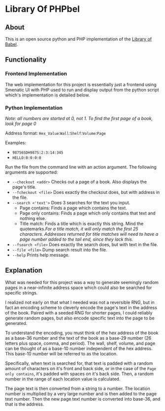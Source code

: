 # Library Of PHPbel
## About
This is an open source python and PHP implementation of the [Library of Babel](https://libraryofbabel.info).
## Functionality
### Frontend Implementation
The web implementation for this project is essentially just a frontend using Smenatic UI with PHP used to run and display output from the python script which's implementation is detailed below.

### Python Implementation
*Note: all numbers are started at 0, not 1. To find the first page of a book, look for page 0*

Address format: `Hex_Value`:`Wall`:`Shelf`:`Volume`:`Page`

Examples:
* `98756SDH987S:2:3:14:345`
* `HELLO:0:0:0:0`

Run the file from the command line with an action argument. The following arguments are supported:
* `--checkout <addr>` Checks out a page of a book. Also displays the page's title.
* `--fcheckout <file>` Does exactly the checkout does, but with address in the file.
* `--search <'text'>` Does 3 searches for the text you input.
  * Page contains: Finds a page which contains the text.
  * Page only contains: Finds a page which only contains that text and nothing else.
  * Title match: Finds a title which is exactly this string. 
  Mind the quotemarks.*For a title match, it will only match the first 25 characters. Addresses returned for title matches will need to have a page number added to the tail end, since they lack this.*
* `--fsearch <file>`  Does exactly the search does, but with text in the file.
* `--file <file>` Dump search result into the file.
* `--help` Prints help message.

## Explanation
What was needed for this project was a way to generate seemingly random pages in a near-infinite address space which could also be searched for specific strings.

I realized not early on that what I needed was not a reversible RNG, but in fact an encoding scheme to cleverly encode the page's text in the address of the book. Paired with a seeded RNG for shorter pages, I could reliably generate random pages, but also encode specific text into the page to be generated.

To understand the encoding, you must think of the hex address of the book as a base-36 number and the text of the book as a base-29 number (26 letters plus space, comma, and period). The wall, shelf, volume, and page can be thought of as a base-10 number independent of the hex address. This base-10 number will be referred to as the location.

Specifically, when text is searched for, that text is padded with a random amount of characters on it's front and back side, or in the case of the `Page only contains`, it's padded with spaces on it's back side. Then, a random number in the range of each location value is calculated.

The page text is then converted from a string to a number. The location number is multiplied by a very large number and is then added to the page text number. Then the new page text number is converted into base-36, and that is the address.
